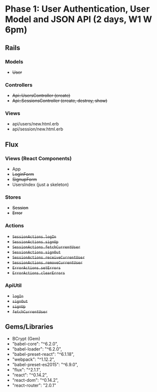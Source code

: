 # Phase 1: User Authentication, User Model and JSON API (2 days, W1 W 6pm)

## Rails
### Models
* ~~User~~

### Controllers
* ~~Api::UsersController (create)~~
* ~~Api::SessionsController (create, destroy, show)~~

### Views
* api/users/new.html.erb
* api/session/new.html.erb


## Flux
### Views (React Components)
* App
* ~~LoginForm~~
* ~~SignupForm~~
* UsersIndex (just a skeleton)

### Stores
* ~~Session~~
* ~~Error~~

### Actions
* ~~`SessionActions.logIn`~~
* ~~`SessionActions.signUp`~~
* ~~`SessionActions.fetchCurrentUser`~~
* ~~`SessionActions.signOut`~~
* ~~`SessionActions.receiveCurrentUser`~~
* ~~`SessionActions.removeCurrentUser`~~
* ~~`ErrorActions.setErrors`~~
* ~~`ErrorActions.clearErrors`~~

### ApiUtil
* ~~`logIn`~~
* ~~`signOut`~~
* ~~`signUp`~~  
* ~~`fetchCurrentUser`~~

## Gems/Libraries
* BCrypt (Gem)
* "babel-core": "^6.2.0",
* "babel-loader": "^6.2.0",
* "babel-preset-react": "^6.1.18",
* "webpack": "^1.12.2",
* "babel-preset-es2015": "^6.9.0",
* "flux": "^2.1.1",
* "react": "^0.14.2",
* "react-dom": "^0.14.2",
* "react-router": "2.0.1"

